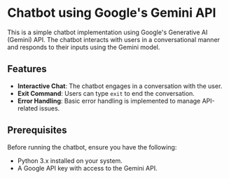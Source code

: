 # Chatbot using Google's Gemini API

This is a simple chatbot implementation using Google's Generative AI (Gemini) API. The chatbot interacts with users in a conversational manner and responds to their inputs using the Gemini model.

## Features

- **Interactive Chat**: The chatbot engages in a conversation with the user.
- **Exit Command**: Users can type `exit` to end the conversation.
- **Error Handling**: Basic error handling is implemented to manage API-related issues.

## Prerequisites

Before running the chatbot, ensure you have the following:

- Python 3.x installed on your system.
- A Google API key with access to the Gemini API.
